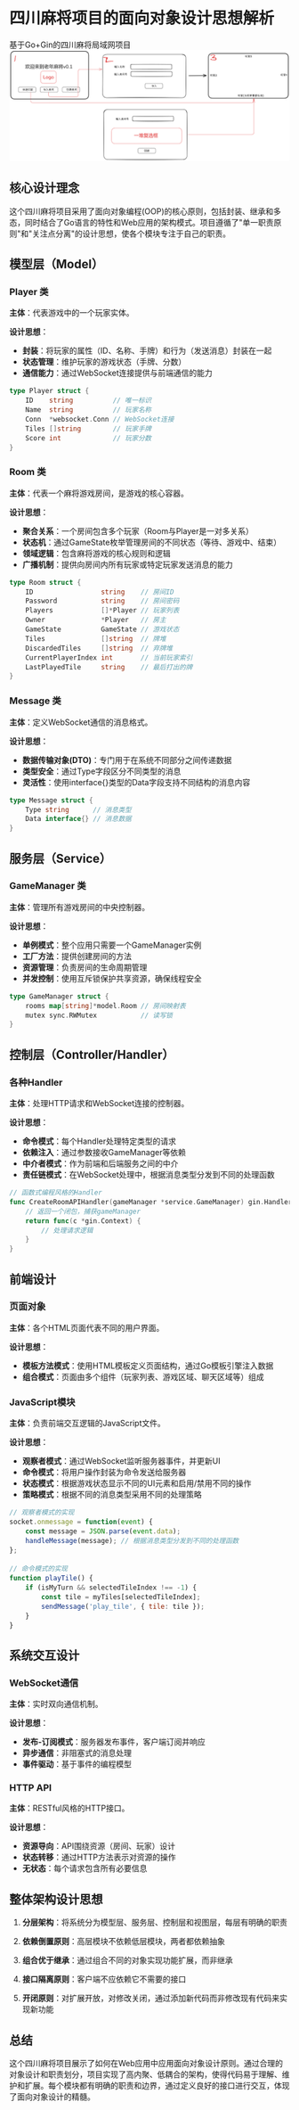 
# 四川麻将项目的面向对象设计思想解析

基于Go+Gin的四川麻将局域网项目
![alt text](templates/image.png)



## 核心设计理念

这个四川麻将项目采用了面向对象编程(OOP)的核心原则，包括封装、继承和多态，同时结合了Go语言的特性和Web应用的架构模式。项目遵循了"单一职责原则"和"关注点分离"的设计思想，使各个模块专注于自己的职责。

## 模型层（Model）

### Player 类

**主体**：代表游戏中的一个玩家实体。

**设计思想**：
- **封装**：将玩家的属性（ID、名称、手牌）和行为（发送消息）封装在一起
- **状态管理**：维护玩家的游戏状态（手牌、分数）
- **通信能力**：通过WebSocket连接提供与前端通信的能力

```go
type Player struct {
    ID    string          // 唯一标识
    Name  string          // 玩家名称
    Conn  *websocket.Conn // WebSocket连接
    Tiles []string        // 玩家手牌
    Score int             // 玩家分数
}
```

### Room 类

**主体**：代表一个麻将游戏房间，是游戏的核心容器。

**设计思想**：
- **聚合关系**：一个房间包含多个玩家（Room与Player是一对多关系）
- **状态机**：通过GameState枚举管理房间的不同状态（等待、游戏中、结束）
- **领域逻辑**：包含麻将游戏的核心规则和逻辑
- **广播机制**：提供向房间内所有玩家或特定玩家发送消息的能力

```go
type Room struct {
    ID                 string    // 房间ID
    Password           string    // 房间密码
    Players            []*Player // 玩家列表
    Owner              *Player   // 房主
    GameState          GameState // 游戏状态
    Tiles              []string  // 牌堆
    DiscardedTiles     []string  // 弃牌堆
    CurrentPlayerIndex int       // 当前玩家索引
    LastPlayedTile     string    // 最后打出的牌
}
```

### Message 类

**主体**：定义WebSocket通信的消息格式。

**设计思想**：
- **数据传输对象(DTO)**：专门用于在系统不同部分之间传递数据
- **类型安全**：通过Type字段区分不同类型的消息
- **灵活性**：使用interface{}类型的Data字段支持不同结构的消息内容

```go
type Message struct {
    Type string      // 消息类型
    Data interface{} // 消息数据
}
```

## 服务层（Service）

### GameManager 类

**主体**：管理所有游戏房间的中央控制器。

**设计思想**：
- **单例模式**：整个应用只需要一个GameManager实例
- **工厂方法**：提供创建房间的方法
- **资源管理**：负责房间的生命周期管理
- **并发控制**：使用互斥锁保护共享资源，确保线程安全

```go
type GameManager struct {
    rooms map[string]*model.Room // 房间映射表
    mutex sync.RWMutex           // 读写锁
}
```

## 控制层（Controller/Handler）

### 各种Handler

**主体**：处理HTTP请求和WebSocket连接的控制器。

**设计思想**：
- **命令模式**：每个Handler处理特定类型的请求
- **依赖注入**：通过参数接收GameManager等依赖
- **中介者模式**：作为前端和后端服务之间的中介
- **责任链模式**：在WebSocket处理中，根据消息类型分发到不同的处理函数

```go
// 函数式编程风格的Handler
func CreateRoomAPIHandler(gameManager *service.GameManager) gin.HandlerFunc {
    // 返回一个闭包，捕获gameManager
    return func(c *gin.Context) {
        // 处理请求逻辑
    }
}
```

## 前端设计

### 页面对象

**主体**：各个HTML页面代表不同的用户界面。

**设计思想**：
- **模板方法模式**：使用HTML模板定义页面结构，通过Go模板引擎注入数据
- **组合模式**：页面由多个组件（玩家列表、游戏区域、聊天区域等）组成

### JavaScript模块

**主体**：负责前端交互逻辑的JavaScript文件。

**设计思想**：
- **观察者模式**：通过WebSocket监听服务器事件，并更新UI
- **命令模式**：将用户操作封装为命令发送给服务器
- **状态模式**：根据游戏状态显示不同的UI元素和启用/禁用不同的操作
- **策略模式**：根据不同的消息类型采用不同的处理策略

```javascript
// 观察者模式的实现
socket.onmessage = function(event) {
    const message = JSON.parse(event.data);
    handleMessage(message); // 根据消息类型分发到不同的处理函数
};

// 命令模式的实现
function playTile() {
    if (isMyTurn && selectedTileIndex !== -1) {
        const tile = myTiles[selectedTileIndex];
        sendMessage('play_tile', { tile: tile });
    }
}
```

## 系统交互设计

### WebSocket通信

**主体**：实时双向通信机制。

**设计思想**：
- **发布-订阅模式**：服务器发布事件，客户端订阅并响应
- **异步通信**：非阻塞式的消息处理
- **事件驱动**：基于事件的编程模型

### HTTP API

**主体**：RESTful风格的HTTP接口。

**设计思想**：
- **资源导向**：API围绕资源（房间、玩家）设计
- **状态转移**：通过HTTP方法表示对资源的操作
- **无状态**：每个请求包含所有必要信息

## 整体架构设计思想

1. **分层架构**：将系统分为模型层、服务层、控制层和视图层，每层有明确的职责

2. **依赖倒置原则**：高层模块不依赖低层模块，两者都依赖抽象

3. **组合优于继承**：通过组合不同的对象实现功能扩展，而非继承

4. **接口隔离原则**：客户端不应依赖它不需要的接口

5. **开闭原则**：对扩展开放，对修改关闭，通过添加新代码而非修改现有代码来实现新功能

## 总结

这个四川麻将项目展示了如何在Web应用中应用面向对象设计原则。通过合理的对象设计和职责划分，项目实现了高内聚、低耦合的架构，使得代码易于理解、维护和扩展。每个模块都有明确的职责和边界，通过定义良好的接口进行交互，体现了面向对象设计的精髓。
